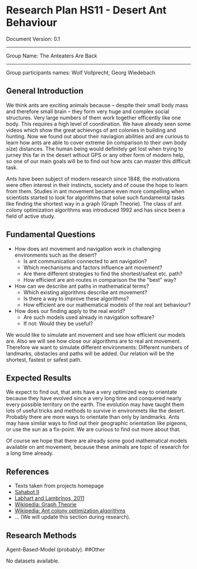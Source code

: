 # Research Plan HS11 - Desert Ant Behaviour
Document Version: 0.1
***
Group Name: The Anteaters Are Back
***
Group participants names: Wolf Vollprecht, Georg Wiedebach
## General Introduction

We think ants are exciting animals because – despite their small body mass and therefore small brain – they form very huge and complex social structures. Very large numbers of them work together efficently like one body. This requires a high level of coordination. We have already seen some videos which show the great achievngs of ant colonies in building and hunting. Now we found out about their naviagion abilities and are curious to learn how ants are able to cover extreme (in comparison to their own body size) distances. The human being would definitely get lost when trying to jurney this far in the desert wthout GPS or any other form of modern help, so one of our main goals will be to find out how ants can master this difficult task.

Ants have been subject of modern research since 1848, the motivations were often interest in their instincts, society and of couse the hope to learn from them. Studies in ant movement became even more compelling when scientists started to look for algorithms that solve such fundamental tasks like finding the shortest way in a graph (Graph Theorie). The class of ant colony optimization algorithms was introduced 1992 and has since been a field of active study.
## Fundamental Questions

- How does ant movement and navigation work in challenging environments such as the desert?
  - Is ant communication connected to ant navigation?
  - Which mechanisms and factors influence ant movement?
  - Are there different strategies to find the shortest/safest etc. path?
  - How efficient are ant-routes in comparison the the "best" way?
- How can we describe ant paths in mathematical terms?
  - Which existing algorithms describe ant movement?
  - Is there a way to improve these algorithms?
  - How efficient are our mathematical models of the real ant behaviour?
- How does our finding apply to the real world?
  - Are such models used already in navigation software?
  - If not: Would they be useful?

We would like to simulate ant movement and see how efficient our models are. Also we will see how close our algorithms are to real ant movement. Therefore we want to simulate different environments: Different numbers of landmarks, obstacles and paths will be added. Our relation will be the shortest, fastest or safest path.
## Expected Results

We expect to find out, that ants have a very optimized way to orientate because they have evolved since a very long time and conquered nearly every possible territory on the earth. The evolution may have taught them lots of useful tricks and methods to survive in environmets like the desert. Probably there are more ways to orientate than only by landmarks. Ants may have similar ways to find out their geographic orientation like pigeons, or use the sun as a fix-point. We are curious to find out more about that.

Of course we hope that there are already some good mathematical models available on ant movement, because these animals are topic of research for a long time already.
## References 

- Texts taken from projects homepage
- [Sahabot II](http://www.zeit.de/1999/30/199930.ameisenroboter_.xml)
- [Labhart and Lambrinos, 2011](http://www.research-projects.uzh.ch/p1027.htm)
- [Wikipedia: Graph Theorie](http://en.wikipedia.org/wiki/Graph_theory)
- [Wikipedia: Ant colony optimization algorithms](http://en.wikipedia.org/wiki/Ant_colony_optimization_algorithms)
- ... (We will update this section during research).

## Research Methods

Agent-Based-Model (probably).
##Other

No datasets available.
